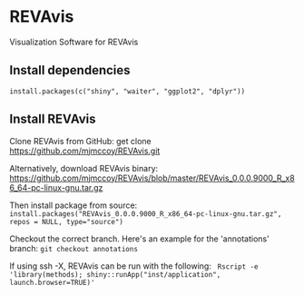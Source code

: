 # REVAvis
Visualization Software for REVAvis

## Install dependencies
```install.packages(c("shiny", "waiter", "ggplot2", "dplyr"))```

## Install REVAvis
Clone REVAvis from GitHub:
get clone https://github.com/mjmccoy/REVAvis.git

Alternatively, download REVAvis binary:
https://github.com/mjmccoy/REVAvis/blob/master/REVAvis_0.0.0.9000_R_x86_64-pc-linux-gnu.tar.gz

Then install package from source:
```install.packages("REVAvis_0.0.0.9000_R_x86_64-pc-linux-gnu.tar.gz", repos = NULL, type="source")```

Checkout the correct branch. Here's an example for the 'annotations' branch:
```git checkout annotations```

If using ssh -X, REVAvis can be run with the following:
``` Rscript -e 'library(methods); shiny::runApp("inst/application", launch.browser=TRUE)'```
